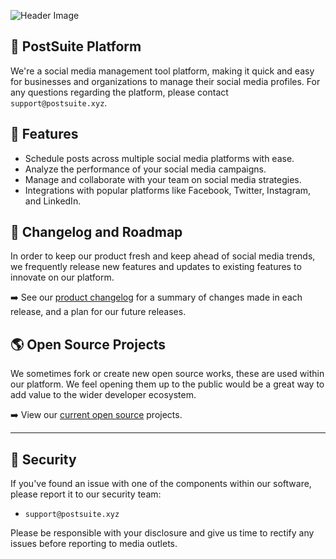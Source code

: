 ![Header Image](https://i.imgur.com/AScMiBN.jpeg)

## 📮 PostSuite Platform
We're a social media management tool platform, making it quick and easy for businesses and organizations to manage their social media profiles. For any questions regarding the platform, please contact `support@postsuite.xyz`.

## 🚀 Features
- Schedule posts across multiple social media platforms with ease.
- Analyze the performance of your social media campaigns.
- Manage and collaborate with your team on social media strategies.
- Integrations with popular platforms like Facebook, Twitter, Instagram, and LinkedIn.


## 📝 Changelog and Roadmap
In order to keep our product fresh and keep ahead of social media trends, we frequently release new features and updates to existing features to innovate on our platform.

➡️ See our [product changelog](https://postsuite.xyz/roadmap) for a summary of changes made in each release, and a plan for our future releases.


## 🌎 Open Source Projects
We sometimes fork or create new open source works, these are used within our platform. We feel opening them up to the public would be a great way to add value to the wider developer ecosystem.

➡️ View our [current open source](https://github.com/orgs/PostSuite/repositories) projects.

---

## 📧 Security
If you've found an issue with one of the components within our software, please report it to our security team:
- `support@postsuite.xyz`

Please be responsible with your disclosure and give us time to rectify any issues before reporting to media outlets.

